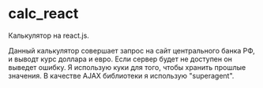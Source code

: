 # calc_react

Калькулятор на react.js.

Данный калькулятор совершает запрос на сайт центрального банка РФ, и выводт курс доллара и евро. Если сервер будет не доступен он выведет ошибку. Я использую куки для того, чтобы хранить прошлые значения. В качестве AJAX библиотеки я использую "superagent".
